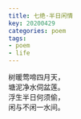 ```yaml
---
title: 七绝·半日闲情
key: 20200429
categories: poem
tags:
- poem
- life
---
```


树暖莺啼四月天，<br/>
塘泥净水伺盆莲。<br/>
浮生半日何须偷，<br/>
闲与不闲一水间。<br/>